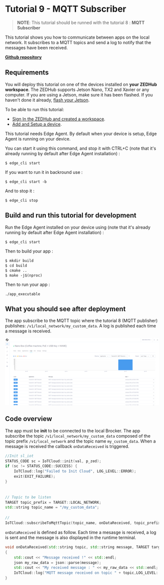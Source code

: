 # Tutorial 9 - MQTT Subscriber

> **NOTE**: This tutorial should be runned with the tutorial 8 : **MQTT Subscriber**

This tutorial shows you how to communicate between apps on the local network. It subscribes to a MQTT topics and send a log to notify that the messages have been received.

[**Github repository**](https://github.com/stereolabs/cmp-examples/tree/main/tutorials/tutorial_09_mqtt_subscriber)

## Requirements
You will deploy this tutorial on one of the devices installed on **your ZEDHub workspace**. The ZEDHub supports Jetson Nano, TX2 and Xavier or any computer. If you are using a Jetson, make sure it has been flashed. If you haven't done it already, [flash your Jetson](https://docs.nvidia.com/sdk-manager/install-with-sdkm-jetson/index.html).

To be able to run this tutorial:
- [Sign In the ZEDHub and created a workspace](https://www.stereolabs.com/docs/cloud/overview/get-started/).
- [Add and Setup a device](https://www.stereolabs.com/docs/cloud/overview/get-started/#add-a-camera).

This tutorial needs Edge Agent. By default when your device is setup, Edge Agent is running on your device.

You can start it using this command, and stop it with CTRL+C (note that it's already running by default after Edge Agent installation) :
```
$ edge_cli start
```

If you want to run it in backround use :
```
$ edge_cli start -b
```

And to stop it :
```
$ edge_cli stop
```

## Build and run this tutorial for development

Run the Edge Agent installed on your device using (note that it's already running by default after Edge Agent installation) :
```
$ edge_cli start
```

Then to build your app :
```
$ mkdir build
$ cd build
$ cmake ..
$ make -j$(nproc)
```

Then to run your app :
```
./app_executable
```

## What you should see after deployment

The app subscribe to the MQTT topic where the tutorial 8 (MQTT publisher) publishes: `/v1/local_network/my_custom_data`. A log is published each time a message is received. 

![](./images/logs.png " ")


## Code overview
The app must be **init** to be connected to the local Brocker.
The app subscribe the topic `/v1/local_network/my_custom_data` composed of the topic prefix `/v1/local_network` and the topic name `my_custom_data`.
When a message is received the callback `onDataReceived` is triggered.

```c++
//Init sl_iot
STATUS_CODE sc = IoTCloud::init(val, p_zed);
if (sc != STATUS_CODE::SUCCESS) {
    IoTCloud::log("Failed to Init Cloud", LOG_LEVEL::ERROR);
    exit(EXIT_FAILURE);
}


// Topic to be listen
TARGET topic_prefix = TARGET::LOCAL_NETWORK;
std::string topic_name = "/my_custom_data";

//
IoTCloud::subscribeToMqttTopic(topic_name, onDataReceived, topic_prefix);
```

`onDataReceived` is defined as follow. Each time a mesasge is received, a log is sent and the message is also displayed in the runtime terminal.

```c++
void onDataReceived(std::string topic, std::string message, TARGET target, void* arg)
{
    std::cout << "Message received !" << std::endl;
    json my_raw_data = json::parse(message);
    std::cout << "My received message : " << my_raw_data << std::endl;
    IoTCloud::log("MQTT message received on topic " + topic,LOG_LEVEL::INFO); 
}
```
